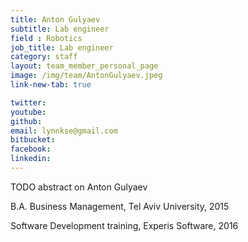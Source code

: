 ```yaml
---
title: Anton Gulyaev
subtitle: Lab engineer
field : Robotics
job_title: Lab engineer
category: staff
layout: team_member_personal_page
image: /img/team/AntonGulyaev.jpeg
link-new-tab: true

twitter: 
youtube: 
github: 
email: lynnkse@gmail.com
bitbucket: 
facebook: 
linkedin: 
---
```


TODO abstract on Anton Gulyaev

B.A. Business Management, Tel Aviv University, 2015

Software Development training, Experis Software, 2016



<!-- {% bibliography --query @*[year=2023] --group_by none %}
{% bibliography -q @*[c ~= {{ V. Indelman }}] %}
{% bibliography --sort authors %} -->
